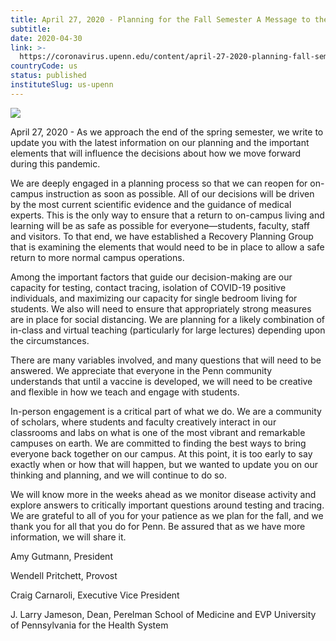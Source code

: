 ```yaml
---
title: April 27, 2020 - Planning for the Fall Semester A Message to the Penn Community
subtitle: 
date: 2020-04-30
link: >-
  https://coronavirus.upenn.edu/content/april-27-2020-planning-fall-semester-message-penn-community
countryCode: us
status: published
instituteSlug: us-upenn
---
```

![](https://coronavirus.upenn.edu/sites/all/themes/penn_coronavirus/logo.png)

April 27, 2020 - As we approach the end of the spring semester, we write to update you with the latest information on our planning and the important elements that will influence the decisions about how we move forward during this pandemic.

We are deeply engaged in a planning process so that we can reopen for on-campus instruction as soon as possible. All of our decisions will be driven by the most current scientific evidence and the guidance of medical experts. This is the only way to ensure that a return to on-campus living and learning will be as safe as possible for everyone—students, faculty, staff and visitors. To that end, we have established a Recovery Planning Group that is examining the elements that would need to be in place to allow a safe return to more normal campus operations.

Among the important factors that guide our decision-making are our capacity for testing, contact tracing, isolation of COVID-19 positive individuals, and maximizing our capacity for single bedroom living for students. We also will need to ensure that appropriately strong measures are in place for social distancing. We are planning for a likely combination of in-class and virtual teaching (particularly for large lectures) depending upon the circumstances.

There are many variables involved, and many questions that will need to be answered. We appreciate that everyone in the Penn community understands that until a vaccine is developed, we will need to be creative and flexible in how we teach and engage with students.

In-person engagement is a critical part of what we do. We are a community of scholars, where students and faculty creatively interact in our classrooms and labs on what is one of the most vibrant and remarkable campuses on earth. We are committed to finding the best ways to bring everyone back together on our campus. At this point, it is too early to say exactly when or how that will happen, but we wanted to update you on our thinking and planning, and we will continue to do so.

We will know more in the weeks ahead as we monitor disease activity and explore answers to critically important questions around testing and tracing. We are grateful to all of you for your patience as we plan for the fall, and we thank you for all that you do for Penn. Be assured that as we have more information, we will share it.

Amy Gutmann, President

Wendell Pritchett, Provost

Craig Carnaroli, Executive Vice President

J. Larry Jameson, Dean, Perelman School of Medicine and EVP University of Pennsylvania for the Health System